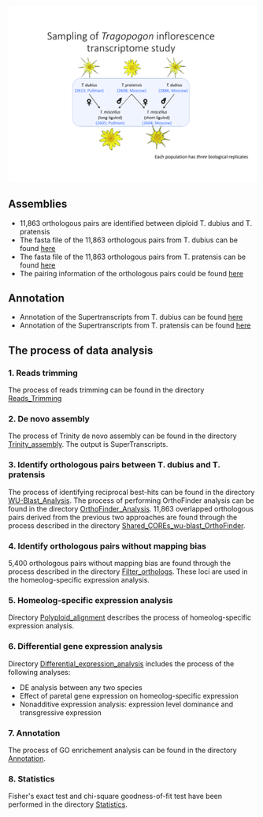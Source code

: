 ![Sampling](https://github.com/GatorShan/Tragopogon-Inflorescence-RNA-seq-Analysis/blob/master/Images/Sampling_pics-1.png)

## Assemblies
  - 11,863 orthologous pairs are identified between diploid T. dubius and T. pratensis
  - The fasta file of the 11,863 orthologous pairs from T. dubius can be found [here](https://github.com/GatorShan/Tragopogon-Inflorescence-RNA-seq-Analysis/blob/master/Shared_COREs_wu-blast_OrthoFinder/SuperTranscript_Tdu_11863.fasta.gz)
  - The fasta file of the 11,863 orthologous pairs from T. pratensis can be found [here](https://github.com/GatorShan/Tragopogon-Inflorescence-RNA-seq-Analysis/blob/master/Shared_COREs_wu-blast_OrthoFinder/SuperTranscript_Tpr_11863.fasta.gz)
  - The pairing information of the orthologous pairs could be found [here](https://github.com/GatorShan/Tragopogon-Inflorescence-RNA-seq-Analysis/blob/master/Shared_COREs_wu-blast_OrthoFinder/Shared_reciprocated_blast_hits_SingleCopyOrthogroups_parser_FullDescription_filtered_2.0.txt)

## Annotation
  - Annotation of the Supertranscripts from T. dubius can be found [here](https://github.com/GatorShan/Tragopogon-Inflorescence-RNA-seq-Analysis/blob/master/Annotation/Trinotate_Functional_Annotation/Tdu_trinotate_annotation_report.xls.gz)
  - Annotation of the Supertranscripts from T. pratensis can be found [here](https://github.com/GatorShan/Tragopogon-Inflorescence-RNA-seq-Analysis/blob/master/Annotation/Trinotate_Functional_Annotation/Tpr_trinotate_annotation_report.xls.gz)

## The process of data analysis
### 1. Reads trimming
The process of reads trimming can be found in the directory [Reads_Trimming](https://github.com/GatorShan/Tragopogon-Inflorescence-RNA-seq-Analysis/tree/master/Reads_Trimming)
### 2. De novo assembly
The process of Trinity de novo assembly can be found in the directory [Trinity_assembly](https://github.com/GatorShan/Tragopogon-Inflorescence-RNA-seq-Analysis/tree/master/Trinity_assembly). The output is SuperTranscripts.
### 3. Identify orthologous pairs between T. dubius and T. pratensis
The process of identifying reciprocal best-hits can be found in the directory [WU-Blast_Analysis](https://github.com/GatorShan/Tragopogon-Inflorescence-RNA-seq-Analysis/tree/master/WU-Blast_Analysis). The process of performing OrthoFinder analysis can be found in the directory [OrthoFinder_Analysis](https://github.com/GatorShan/Tragopogon-Inflorescence-RNA-seq-Analysis/tree/master/OrthoFinder_Analysis). 11,863 overlapped orthologous pairs derived from the previous two approaches are found through the process described in the directory [Shared_COREs_wu-blast_OrthoFinder](https://github.com/GatorShan/Tragopogon-Inflorescence-RNA-seq-Analysis/tree/master/Shared_COREs_wu-blast_OrthoFinder).
### 4. Identify orthologous pairs without mapping bias
5,400 orthologous pairs without mapping bias are found through the process described in the directory [Filter_orthologs](https://github.com/GatorShan/Tragopogon-Inflorescence-RNA-seq-Analysis/tree/master/Filter_orthologs). These loci are used in the homeolog-specific expression analysis.
### 5. Homeolog-specific expression analysis
Directory [Polyploid_alignment](https://github.com/GatorShan/Tragopogon-Inflorescence-RNA-seq-Analysis/tree/master/Polyploid_alignment) describes the process of homeolog-specific expression analysis.
### 6. Differential gene expression analysis
Directory [Differential_expression_analysis](https://github.com/GatorShan/Tragopogon-Inflorescence-RNA-seq-Analysis/tree/master/Differential_expression_analysis) includes the process of the following analyses:
  - DE analysis between any two species
  - Effect of paretal gene expression on homeolog-specific expression
  - Nonadditive expression analysis: expression level dominance and transgressive expression
### 7. Annotation
The process of GO enrichement analysis can be found in the directory [Annotation](https://github.com/GatorShan/Tragopogon-Inflorescence-RNA-seq-Analysis/tree/master/Annotation).
### 8. Statistics
Fisher's exact test and chi-square goodness-of-fit test have been performed in the directory [Statistics](https://github.com/GatorShan/Tragopogon-Inflorescence-RNA-seq-Analysis/tree/master/Statistics).
